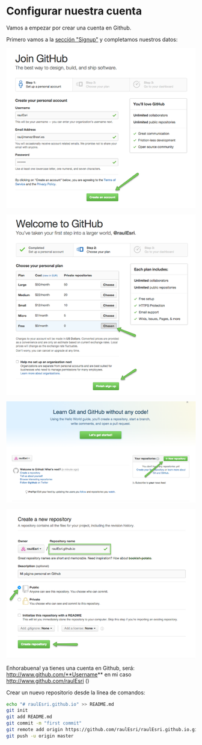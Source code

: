 # Configurar nuestra cuenta

Vamos a empezar por crear una cuenta en Github.

Primero vamos a la [sección "Signup"](https://github.com/join?source=header-home) y completamos nuestros datos:


[![](../images/github_2.png)](../images/github_2.png)

[![](../images/github_3.png)](../images/github_3.png)

[![](../images/github_4.png)](../images/github_4.png)

[![](../images/github_5.png)](../images/github_5.png)

Enhorabuena! ya tienes una cuenta en Github, será: http://www.github.com/**Username** en mi caso http://www.github.com/raulEsri ()

Crear un nuevo repositorio desde la línea de comandos:
```bash
echo "# raulEsri.github.io" >> README.md
git init
git add README.md
git commit -m "first commit"
git remote add origin https://github.com/raulEsri/raulEsri.github.io.git
git push -u origin master
```